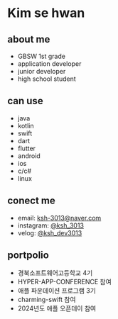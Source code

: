 # Kim se hwan
## about me
* GBSW 1st grade
* application developer
* junior developer
* high school student
## can use
* java
* kotlin
* swift
* dart
* flutter
* android
* ios
* c/c#
* linux
## conect me
* email: ksh-3013@naver.com
* instagram: [@ksh_3013](https://www.instagram.com/ksh_3013/)
* velog: [@ksh_dev3013](https://velog.io/@ksh_dev3013/)
## portpolio
* 경북소프트웨어고등학교 4기
* HYPER-APP-CONFERENCE 참여
* 애플 파운데이션 프로그램 3기
* charming-swift 참여
* 2024년도 애플 오픈데이 참여


